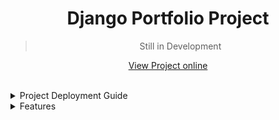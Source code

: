 <div align="center">
<h1>Django Portfolio Project</h1>

> Still in Development

[View Project online](https://django-portfolio-project-dsx1.onrender.com/)

</div>

</br>

<details>
<summary>Project Deployment Guide</summary>

## Project deployment:

- Add those in requirements.txt
    ```text
    Django==5.0.4
    gunicorn==21.2.0
    pillow==10.3.0
    whitenoise==6.6.0
    ```
- Go to `settings.py` and modify as below:
    ```python
    DEBUG = True # making it False make the static file gone; I have to investigate more on it.
    ALLOWED_HOSTS = ["*"] # This can be also set as default domain after deployment
    INSTALLED_APPS = [
        'django.contrib.admin',
        'django.contrib.auth',
        'django.contrib.contenttypes',
        'django.contrib.sessions',
        'django.contrib.messages',
        'whitenoise.runserver_nostatic', # This must be added before 'django.contrib.staticfiles'
        'django.contrib.staticfiles',
        'portfolioapp',
    ]

    MIDDLEWARE = [
        'django.middleware.security.SecurityMiddleware',
        'django.contrib.sessions.middleware.SessionMiddleware',
        'whitenoise.middleware.WhiteNoiseMiddleware', # This must be added here after SecurityMiddleware & SessionMiddleware
        'django.middleware.common.CommonMiddleware',
        'django.middleware.csrf.CsrfViewMiddleware',
        'django.contrib.auth.middleware.AuthenticationMiddleware',
        'django.contrib.messages.middleware.MessageMiddleware',
        'django.middleware.clickjacking.XFrameOptionsMiddleware',
    ]
    # Add those at the end
    STATIC_URL = 'static/'
    STATIC_ROOT = BASE_DIR / 'static'
    STATICFILES_STORAGE = 'whitenoise.storage.CompressedStaticFilesStorage'
    ```
- Now go to render and select web service from New
- Select Github repo of the project
- Now in project setting page write Project Name (unique)
- Select Region, Branch
- Set Build command `pip install -r requirements.txt`
- Set start command `gunicorn portfolio.wsgi:application` # here portfolio is the project name
- Choose Instance Type `Free` and start deploy.

</details>

<details>
<summary>Features</summary>

## Features
- Currently user can add or modify frontend data from admin page
    - Navigate to [Admin Site](https://django-portfolio-project-dsx1.onrender.com/admin/)
    - `username: aatansen` ; `password: 123`

</details>